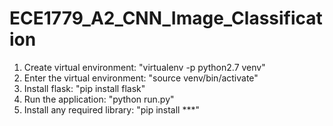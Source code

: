 # ECE1779_A2_CNN_Image_Classification

1. Create virtual environment: "virtualenv -p python2.7 venv"
2. Enter the virtual environment: "source venv/bin/activate"
3. Install flask: "pip install flask"
4. Run the application: "python run.py"
5. Install any required library: "pip install ***"
